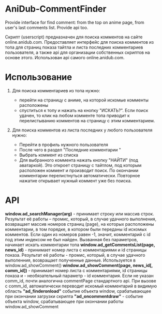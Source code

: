 # AniDub-CommentFinder
Provide interface for find comment: from the top on anime page, from user's last comments list. Provide api too.

Скрипт (userscript) предназначен для поиска комментов на сайте online.anidub.com.
Предоставляет интерфейс для поиска комментов из топа для страниц показа тайтла и листа последних комментариев пользователя, а также api для организации собственных скриптов на основе этого.
Использован api самого online.anidub.com.

# Использование
1. Для поиска комментариев из топа нужно:
    + перейти на страницу с аниме, на которой искомые комменты расположены
    + спуститься к топу и нажать на кнопку "ИСКАТЬ?".
  Если поиск удачен, то клик на любом комменте топа приводит к перелистыванию комментов на страницу с этим комментарием.

2. Для поиска комментов из листа последних у любого пользователя нужно:
    + Перейти в профиль нужного пользователя
    + После чего в раздел "Последние комментарии "
    + Выбрать коммент из списка
    + Для выбранного коммента нажать кнопку "НАЙТИ" (под аватаркой).
  Это откроет страницу с тайтлом, под которым расположен коммент и производит поиск. По окончании комментарии перелистнуться автоматически. Повторное нажатие открывает нужный коммент уже без поиска.

# API

**window.ad_searchManager(arg)** - принимает строку или массив строк. Результат её работы – промис, который, в случае удачного выполнения, возвращает массив номеров страниц (page), на которых расположены комментарии, в том порядке, в котором были переданы id искомых комментов. Если один из номеров равен -1, значит, комментарий с id под этим индексом не был найден. Вызванная без параметров, начинает искать комментарии топа
**window.ad_getCommentsList(page, news_id)** - принимает номер листа с комментариями и id страницы показа. Результат её работы - промис, который, в случае удачного выполенния, возвращает полученные данные. Используется в window.ad_showComment()
**window.ad_showComment(page, news_id[, comm_id])** - принимает номер листа с комментариями, id страницы показа и - необязательный параметр - id комментария. Если не указан comm_id, почти аналогична commentPage стандартного api. При вызове с comm_id, автоматически переводит искомый комментарий в видимую область
**"ad_finderonload"**  событие объекта window, срабатывающее при окончании загрузки скрипта
**"ad_oncommentdraw"** - событие объекта window, срабатывающее при окончании работы window.ad_showComment
